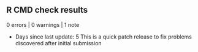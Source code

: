 ## R CMD check results

0 errors | 0 warnings | 1 note

* Days since last update: 5
  This is a quick patch release to fix problems discovered after initial 
  submission

